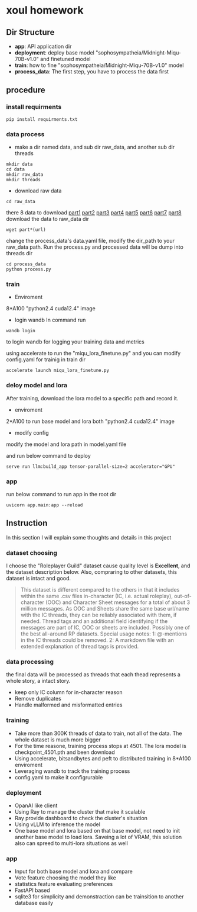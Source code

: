 # xoul homework
## Dir Structure
- **app**: API application dir
- **deployment**: deploy base model "sophosympatheia/Midnight-Miqu-70B-v1.0" and finetuned model
- **train**: how to fine "sophosympatheia/Midnight-Miqu-70B-v1.0" model
- **process_data**: The first step, you have to process the data first
## procedure
### install requirments
```
pip install requirments.txt
```
### data process
- make a dir named data, and sub dir raw_data, and another sub dir threads
```
mkdir data
cd data
mkdir raw_data
mkdir threads
```

- download raw data
```
cd raw_data
```
there 8 data to download 
[part1](https://files.catbox.moe/uuub3g.7z)
[part2](https://files.catbox.moe/luxmdg.7z)
[part3](https://files.catbox.moe/o4bo59.7z)
[part4](https://files.catbox.moe/wpceng.7z)
[part5](https://files.catbox.moe/exl3ia.7z)
[part6](https://files.catbox.moe/q9mys3.7z)
[part7](https://files.catbox.moe/nhhnj0.7z)
[part8](https://files.catbox.moe/gqilvh.7z)
download the data to raw_data dir
```
wget part*(url)
```
change the process_data's data.yaml file, modify the dir_path to your raw_data path. Run the process.py and processed data will be dump into threads dir

```
cd process_data
python process.py
```
### train
- Enviroment

8*A100
"python2.4 cuda12.4" image

- login wandb
In command run
```
wandb login
```
to login wandb for logging your training data and metrics

using accelerate to run the "miqu_lora_finetune.py" and you can modify config.yaml for trainig in train dir

```
accelerate launch miqu_lora_finetune.py
```
### deloy model and lora
After training, download the lora model to a specific path and record it.
- enviroment

2*A100 to run base model and lora both
"python2.4 cuda12.4" image

- modify config

modify the model and lora path in model.yaml file

and run below command to deploy

```
serve run llm:build_app tensor-parallel-size=2 accelerator="GPU" 
```

### app

run below command to run app in the root dir

```
uvicorn app.main:app --reload
```


## Instruction

In this section I will explain some thoughts and details in this project

### dataset choosing

I choose the "Roleplayer Guild" dataset cause quality level is **Excellent**, and the dataset description below. Also, compraring to other datasets, this dataset is intact and good.

> This dataset is different compared to the others in that it includes within the same .csv files in-character (IC, i.e. actual roleplay), out-of-character (OOC) and Character Sheet messages for a total of about 3 million messages. As OOC and Sheets share the same base url/name with the IC threads, they can be reliably associated with them, if needed. Thread tags and an additional field identifying if the messages are part of IC, OOC or sheets are included. Possibly one of the best all-around RP datasets. Special usage notes: 1: @-mentions in the IC threads could be removed. 2: A markdown file with an extended explanation of thread tags is provided.

### data processing
the final data will be processed as threads that each thead represents a whole story, a intact story.

- keep only IC column for in-character reason 
- Remove duplicates
- Handle malformed and misformatted entries

### training

- Take more than 300K threads of data to train, not all of the data. The whole dataset is much more bigger
- For the time reasone, training process stops at 4501. The lora model is checkpoint_4501.pth and been download
- Using accelerate, bitsandbytes and peft to distributed training in 8*A100 enviroment
- Leveraging wandb to track the training process
- config.yaml to make it configrurable

### deployment

- OpanAI like client 
- Using Ray to manage the cluster that make it scalable
- Ray provide dashboard to check the cluster's situation
- Using vLLM to inference the model
- One base model and lora based on that base model, not need to init another base model to load lora. Saveing a lot of VRAM, this solution also can spreed to multi-lora situations as well

### app

- Input for both base model and lora and compare
- Vote feature choosing the model they like
- statistics feature evaluating preferences
- FastAPI based
- sqlite3 for simplicity and demonstraction can be trainsition to another database easily
